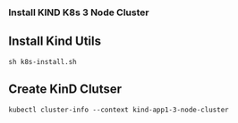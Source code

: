### Install KIND K8s 3 Node Cluster 


## Install Kind Utils 
```
sh k8s-install.sh
```

## Create KinD Clutser
```
kubectl cluster-info --context kind-app1-3-node-cluster
```

